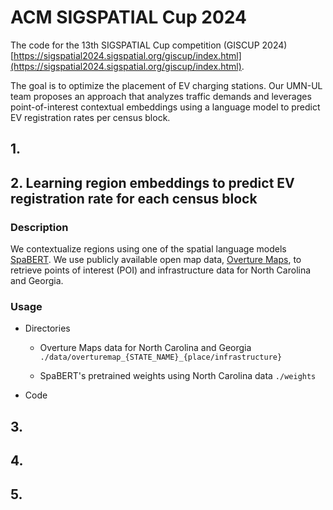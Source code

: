 # ACM SIGSPATIAL Cup 2024

The code for the 13th SIGSPATIAL Cup competition (GISCUP 2024) [https://sigspatial2024.sigspatial.org/giscup/index.html](https://sigspatial2024.sigspatial.org/giscup/index.html).

The goal is to optimize the placement of EV charging stations. Our UMN-UL team proposes an approach that analyzes traffic demands and leverages point-of-interest contextual embeddings using a language model to predict EV registration rates per census block. 

## 1.


## 2. Learning region embeddings to predict EV registration rate for each census block
### Description
We contextualize regions using one of the spatial language models [SpaBERT](https://github.com/knowledge-computing/spabert). We use publicly available open map data, [Overture Maps](https://overturemaps.org/), to retrieve points of interest (POI) and infrastructure data for North Carolina and Georgia.

### Usage
- Directories
  - Overture Maps data for North Carolina and Georgia
    `./data/overturemap_{STATE_NAME}_{place/infrastructure}`

  - SpaBERT's pretrained weights using North Carolina data
    `./weights`
    
- Code


## 3.


## 4.


## 5.

